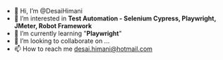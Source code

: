 - 👋 Hi, I’m @DesaiHimani
- 👀 I’m interested in **Test Automation - Selenium Cypress, Playwright, JMeter, Robot Framework**
- 🌱 I’m currently learning "**Playwright**"
- 💞️ I’m looking to collaborate on ...
- 📫 How to reach me desai.himani@hotmail.com

<!---
DesaiHimani/DesaiHimani is a ✨ special ✨ repository because its `README.md` (this file) appears on your GitHub profile.
You can click the Preview link to take a look at your changes.
--->
